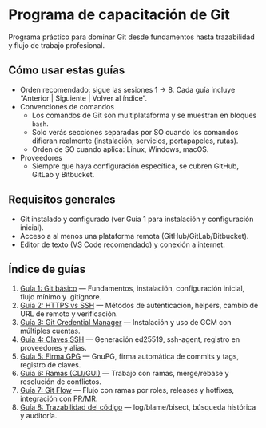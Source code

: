 # Programa de capacitación de Git

Programa práctico para dominar Git desde fundamentos hasta trazabilidad y flujo de trabajo profesional.

## Cómo usar estas guías

- Orden recomendado: sigue las sesiones 1 → 8. Cada guía incluye “Anterior | Siguiente | Volver al índice”.
- Convenciones de comandos
  - Los comandos de Git son multiplataforma y se muestran en bloques `bash`.
  - Solo verás secciones separadas por SO cuando los comandos difieran realmente (instalación, servicios, portapapeles, rutas).
  - Orden de SO cuando aplica: Linux, Windows, macOS.
- Proveedores
  - Siempre que haya configuración específica, se cubren GitHub, GitLab y Bitbucket.

## Requisitos generales

- Git instalado y configurado (ver Guía 1 para instalación y configuración inicial).
- Acceso a al menos una plataforma remota (GitHub/GitLab/Bitbucket).
- Editor de texto (VS Code recomendado) y conexión a internet.

## Índice de guías

1. [Guía 1: Git básico](docs/guides/01-git-basico.md) — Fundamentos, instalación, configuración inicial, flujo mínimo y .gitignore.
2. [Guía 2: HTTPS vs SSH](docs/guides/02-https-vs-ssh.md) — Métodos de autenticación, helpers, cambio de URL de remoto y verificación.
3. [Guía 3: Git Credential Manager](docs/guides/03-git-credential-manager.md) — Instalación y uso de GCM con múltiples cuentas.
4. [Guía 4: Claves SSH](docs/guides/04-claves-ssh.md) — Generación ed25519, ssh-agent, registro en proveedores y alias.
5. [Guía 5: Firma GPG](docs/guides/05-firma-gpg.md) — GnuPG, firma automática de commits y tags, registro de claves.
6. [Guía 6: Ramas (CLI/GUI)](docs/guides/06-ramas-cli-gui.md) — Trabajo con ramas, merge/rebase y resolución de conflictos.
7. [Guía 7: Git Flow](docs/guides/07-git-flow.md) — Flujo con ramas por roles, releases y hotfixes, integración con PR/MR.
8. [Guía 8: Trazabilidad del código](docs/guides/08-trazabilidad.md) — log/blame/bisect, búsqueda histórica y auditoría.
